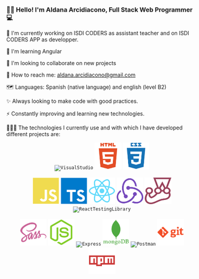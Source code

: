 ### 👋🏻 Hello! I'm Aldana Arcidiacono, Full Stack Web Programmer 💻

📎  I'm currently working on ISDI CODERS as assistant teacher and on ISDI CODERS APP as developper.

🌱 I'm learning Angular

🎎 I'm looking to collaborate on new projects

📧 How to reach me: aldana.arcidiacono@gmail.com 

🗺️ Languages: Spanish (native language) and english (level B2)

✨ Always looking to make code with good practices.

⚡ Constantly improving and learning new technologies.

👩🏻‍💻 The technologies I currently use and with which I have developed different projects are:

<div align="center">
	<code><img height="70" src="https://user-images.githubusercontent.com/25181517/182618272-390ab138-7b29-44a0-85a2-62633957d815.png" alt="VisualStudio" title="VisualStudio" /></code>
	<code><img height="70" src="https://raw.githubusercontent.com/devicons/devicon/master/icons/html5/html5-plain-wordmark.svg" alt="HTML5" title="HTML" /></code>
	<code><img height="70" src="https://raw.githubusercontent.com/devicons/devicon/master/icons/css3/css3-plain-wordmark.svg" alt="CSS3" title="CSS" /></code>
	<br>
	<br>
	<code><img height="70" src="https://raw.githubusercontent.com/devicons/devicon/master/icons/javascript/javascript-plain.svg" alt="JavaScript" title="JavaScript" /></code>
	<code><img height="70" src="https://raw.githubusercontent.com/devicons/devicon/master/icons/typescript/typescript-plain.svg" alt="TypeScript" title="TypeScript" /></code>
	<code><img height="70" src="https://raw.githubusercontent.com/devicons/devicon/master/icons/react/react-original.svg" alt="React" title="React" /></code>
	<code><img height="70" src="https://raw.githubusercontent.com/devicons/devicon/master/icons/redux/redux-original.svg" alt="Redux" title="Redux" /></code>
	<code><img height="70" src="https://raw.githubusercontent.com/devicons/devicon/master/icons/jest/jest-plain.svg" alt="Jest" title="Jest" /></code>
	<code><img height="70" src="https://miro.medium.com/max/496/0*RfTXIdj0OMqSiDwC" alt="ReactTestingLibrary" title="ReactTestingLibrary" /></code>
	<br>
	<br>
	<code><img height="70" src="https://raw.githubusercontent.com/devicons/devicon/master/icons/sass/sass-original.svg" alt="Sass" title="Sass" /></code>
	<code><img height="70" src="https://raw.githubusercontent.com/devicons/devicon/master/icons/nodejs/nodejs-plain.svg" alt="Node.js" title="Node.js" /></code>
	<code><img height="70" src="https://user-images.githubusercontent.com/25181517/183859966-a3462d8d-1bc7-4880-b353-e2cbed900ed6.png" alt="Express" title="Express" /></code>
	<code><img height="70" src="https://raw.githubusercontent.com/devicons/devicon/master/icons/mongodb/mongodb-plain-wordmark.svg" alt="mongoDB" title="mongoDB" /></code>
	<code><img height="70" src="https://cdn.worldvectorlogo.com/logos/postman.svg" alt="Postman" title="Postman" /></code>
	<code><img height="70" src="https://raw.githubusercontent.com/devicons/devicon/master/icons/git/git-plain-wordmark.svg" alt="Git" title="Git" /></code>
	<code><img height="70" src="https://raw.githubusercontent.com/devicons/devicon/master/icons/npm/npm-original-wordmark.svg" alt="npm" title="npm" /></code>
</div>
